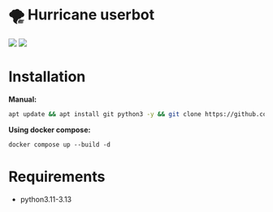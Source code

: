 # 🌪 Hurricane userbot
<a href="#"><img src="https://img.shields.io/github/languages/code-size/sqlmerr/hurricane"/></a>
<a href="#"><img src="https://img.shields.io/github/license/sqlmerr/hurricane"/></a>

# Installation
<b>Manual: </b>
```bash
apt update && apt install git python3 -y && git clone https://github.com/sqlmerr/hurricane && cd hurricane && pip3 install -r req* && python -m hurricane
```

<b>Using docker compose: </b>
```base
docker compose up --build -d
```


# Requirements
- python3.11-3.13
